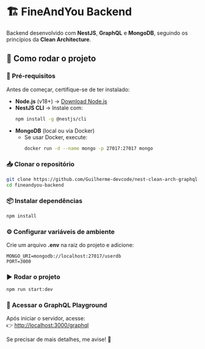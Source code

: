 # 🏗️ FineAndYou Backend  

Backend desenvolvido com **NestJS**, **GraphQL** e **MongoDB**, seguindo os princípios da **Clean Architecture**.  

## 🚀 Como rodar o projeto  

### 📌 Pré-requisitos  
Antes de começar, certifique-se de ter instalado:  
- **Node.js** (v18+) → [Download Node.js](https://nodejs.org/)  
- **NestJS CLI** → Instale com:  
  ```sh
  npm install -g @nestjs/cli
  ```  
- **MongoDB** (local ou via Docker)  
  - Se usar Docker, execute:  
    ```sh
    docker run -d --name mongo -p 27017:27017 mongo
    ```  

### 📥 Clonar o repositório  
```sh
git clone https://github.com/Guilherme-devcode/nest-clean-arch-graphql.git
cd fineandyou-backend
```  

### 📦 Instalar dependências  
```sh
npm install
```  

### ⚙️ Configurar variáveis de ambiente  
Crie um arquivo **.env** na raiz do projeto e adicione:  
```env
MONGO_URI=mongodb://localhost:27017/userdb
PORT=3000
```  

### ▶️ Rodar o projeto  
```sh
npm run start:dev
```  

### 📌 Acessar o GraphQL Playground  
Após iniciar o servidor, acesse:  
👉 [http://localhost:3000/graphql](http://localhost:3000/graphql)  

Se precisar de mais detalhes, me avise! 🚀